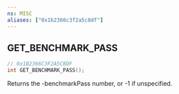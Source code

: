 ```yaml
---
ns: MISC
aliases: ["0x1b2366c3f2a5c8df"]
---
```

## GET_BENCHMARK_PASS

```c
// 0x1B2366C3F2A5C8DF
int GET_BENCHMARK_PASS();
```

Returns the -benchmarkPass number, or -1 if unspecified.

